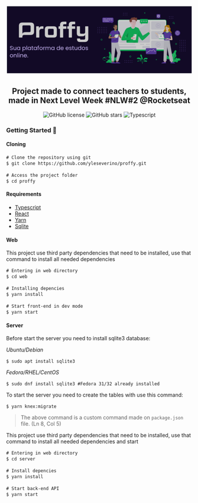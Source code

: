
<h1 align="center"><img src="./.github/proffy.png" alt="Proffy" width="500"/></h1>
<h2 align="center">Project made to connect teachers to students, made in Next Level Week #NLW#2 @Rocketseat</h2> 


<!-- Badges -->

<p align="center">
   
<img alt="GitHub license" src="https://img.shields.io/github/license/yleseverino/proffy?color=%23120a26&style=flat-square">
<img alt="GitHub stars" src="https://img.shields.io/github/stars/yleseverino/proffy?color=%23120a26&style=flat-square">
<img alt="Typescript" src="https://img.shields.io/static/v1?label=typescript&message=v3.9.6&color=120a26&style=flat-square">

</p>


### Getting Started 🚀

#### Cloning

```shell
# Clone the repository using git
$ git clone https://github.com/yleseverino/proffy.git

# Access the project folder
$ cd proffy
```

#### Requirements

* [Typescript](https://www.typescriptlang.org/)      
* [React](https://reactjs.org/)
* [Yarn](https://yarnpkg.com/)    
* [Sqlite](https://sqlite.org/index.html)


#### Web

This project use third party dependencies that need to be installed, use that command to install all needed dependencies

```shell
# Entering in web directory
$ cd web

# Installing depencies
$ yarn install

# Start front-end in dev mode
$ yarn start
```

#### Server 

Before start the server you need to install sqlite3 database: 

*Ubuntu/Debian*
```shell
$ sudo apt install sqlite3
```
*Fedora/RHEL/CentOS*
```shell
$ sudo dnf install sqlite3 #Fedora 31/32 already installed
```

To start the server you need to create the tables with use this command:

```shell
$ yarn knex:migrate
```
>The above command is a custom command made on `package.json` file. (Ln 8, Col 5)


This project use third party dependencies that need to be installed, use that command to install all needed dependencies and start

```shell
# Entering in web directory
$ cd server

# Install depencies
$ yarn install

# Start back-end API
$ yarn start
```








